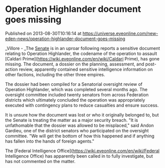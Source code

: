 # Operation Highlander document goes missing
Published on 2013-08-30T10:16:14 at https://universe.eveonline.com/new-eden-news/operation-highlander-document-goes-missing

_Villore - _The [Senate](https://wiki.eveonline.com/en/wiki/Senate) is in an uproar following reports a sensitive document relating to Operation Highlander, the codename of the operation to assault [Caldari Prime](https://wiki.eveonline.com/en/wiki/Caldari Prime), has gone missing. The document, a dossier on the planning, assessment, and post-action review, apparently contained sensitive intelligence information on other factions, including the other three empires.

The dossier had been compiled for a Senatorial oversight review of Operation Highlander, which was completed several months ago. The oversight committee included twenty senators from across Federation districts which ultimately concluded the operation was appropriately executed with contingency plans to reduce casualties and ensure success.

It is unsure how the document was lost or who it originally belonged to, but the Senate is treating the matter as a major security breach. "It is unfathomable that the dossier was allowed to be misplaced," said Andon Gardieu, one of the district senators who participated on the oversight committee. "We will get the bottom of how this happened and if anything has fallen into the hands of foreign agents."

The [Federal Intelligence Office](https://wiki.eveonline.com/en/wiki/Federal Intelligence Office) has apparently been called in to fully investigate, but has not commented on the matter.
